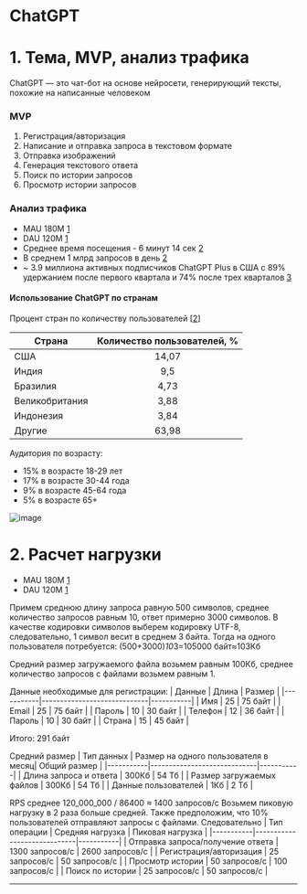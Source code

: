 # ChatGPT

# 1. Тема, MVP, анализ трафика
ChatGPT — это чат-бот на основе нейросети, генерирующий тексты, похожие на написанные человеком

### MVP
1. Регистрация/авторизация
2. Написание и отправка запроса в текстовом формате
3. Отправка изображений
4. Генерация текстового ответа
5. Поиск по истории запросов
6. Просмотр истории запросов

### Анализ трафика
- MAU 180M [1]
- DAU 120M [1]
- Среднее время посещения - 6 минут 14 сек [2]
- В среднем 1 млрд запросов в день [2]
- ~ 3.9 миллиона активных подписчиков ChatGPT Plus в США с 89% удержанием после первого квартала и 74% после трех кварталов [3]


#### Использование ChatGPT по странам
Процент стран по количеству пользователей [[2]]

| Страна    | Количество пользователей, % |
|-----------|:-----------------------------:|
| США     |              14,07              |
| Индия  |              9,5             |
| Бразилия |              4,73              |
| Великобритания       |              3,88              |
| Индонезия |              3,84               |
|   Другие |              63,98               |

Аудитория по возрасту:
- 15% в возрасте 18-29 лет
- 17% в возрасте 30-44 года
- 9% в возрасте 45-64 года
- 5% в возрасте 65+

![image](https://github.com/user-attachments/assets/d21c0384-253e-4a32-9f1b-390b2562cefa)

# 2. Расчет нагрузки

- MAU 180M [1]
- DAU 120M [1]

Примем среднюю длину запроса равную 500 символов, среднее количество запросов равным 10, ответ примерно 3000 символов. В качестве кодировки символов выберем кодировку UTF-8, следовательно, 1 символ весит в среднем 3 байта. Тогда на одного пользователя потребуется: (500+3000)*10*3=105000 байт≈103Кб

Средний размер загружаемого файла возьмем равным 100Кб, среднее количество запросов с файлами возьмем равным 1.

Данные необходимые для регистрации:
| Данные    | Длина | Размер | 
|-----------|-----------------------------|-----------|
| Имя     |      25 |        75 байт              |
| Email     |      25 |        75 байт              |
| Пароль     |      10 |        30 байт              |
| Телефон     |      12 |        36 байт              |
| Пароль     |      10 |        30 байт              |
| Страна     |      15 |        45 байт              |

Итого: 291 байт

Средний размер
| Тип данных     |      Размер на одного пользователя в месяц|        Общий размер             |
|-----------|-----------------------------|-----------|
| Длина запроса и ответа     |      300Кб |        54 Тб              |
| Размер загружаемых файлов     |      300Кб |        54 Тб              |
| Данные пользователей     |      1Кб |        2 Тб              |

RPS среднее 120_000_000 / 86400 ≈ 1400 запросов/с
Возьмем пиковую нагрузку в 2 раза больше средней. Также предположим, что 10% пользователей отправляют запросы с файлами. Следовательно
| Тип операции     |     Средняя нагрузка |        Пиковая нагрузка             |
|-----------|-----------------------------|-----------|
| Отправка запроса/получение ответа     |      1300 запросов/с |   2600 запросов/с             |
| Регистрация/авторизация    |      25 запросов/с |        50 запросов/с              |
| Просмотр истории   |      50 запросов/с |        100 запросов/с             |
| Поиск по истории     |      25 запросов/с |        50 запросов/с             |

***
[1]: https://www.demandsage.com/chatgpt-statistics/
[2]: https://explodingtopics.com/blog/chatgpt-users
[3]: https://increv.co/academy/chatgpt-stats/
[4]: https://aimojo.io/ru/chatgpt-statistics-facts/
